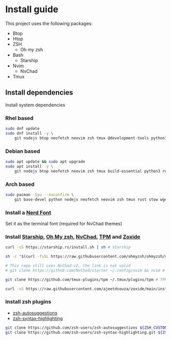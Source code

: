 # Install guide

This project uses the following packages:

- Btop
- Htop
- ZSH
  - Oh my zsh
- Bash
  - Starship
- Nvim
  - NvChad
- Tmux

## Install dependencies

Install system dependencies

### Rhel based

```bash
sudo dnf update
sudo dnf install -y \
    git nodejs btop neofetch neovim zsh tmux @development-tools python3 rust stow wget curl fzf ripgrep
```

### Debian based

```bash
sudo apt update && sudo apt upgrade
sudo apt install -y \
    git nodejs btop neofetch neovim zsh tmux build-essential python3 rustc stow wget curl fzf ripgrep
```

### Arch based

```bash
sudo pacman -Syu --noconfirm \
    git base-devel python nodejs neofetch neovim zsh tmux rust stow wget curl btop fzf ripgrep
```

### Install a [Nerd Font](https://www.nerdfonts.com/font-downloads)

Set it as the terminal font (required for NvChad themes)

### Install [Starship](https://starship.rs/), [Oh My zsh](https://ohmyz.sh/#install), [NvChad](https://nvchad.com/), [TPM](https://github.com/tmux-plugins/tpm) and [Zoxide](https://github.com/ajeetdsouza/zoxide)

```bash
curl -sS https://starship.rs/install.sh | sh # Starship

sh -c "$(curl -fsSL https://raw.githubusercontent.com/ohmyzsh/ohmyzsh/master/tools/install.sh)" # Oh My zsh

# This repo still uses NvChad-v2, the link is not valid
# git clone https://github.com/NvChad/starter ~/.config/nvim && nvim # NvChad

git clone https://github.com/tmux-plugins/tpm ~/.tmux/plugins/tpm # TPM

curl -sS https://raw.githubusercontent.com/ajeetdsouza/zoxide/main/install.sh | bash # Zoxide
```

### Install zsh plugins

- [zsh-autosuggestions](https://github.com/zsh-users/zsh-autosuggestions/tree/master)
- [zsh-syntax-highlighting](https://github.com/zsh-users/zsh-syntax-highlighting/tree/master)

```bash
git clone https://github.com/zsh-users/zsh-autosuggestions ${ZSH_CUSTOM:-~/.oh-my-zsh/custom}/plugins/zsh-autosuggestions # zsh-autosuggestions
git clone https://github.com/zsh-users/zsh-syntax-highlighting.git ${ZSH_CUSTOM:-~/.oh-my-zsh/custom}/plugins/zsh-syntax-highlighting # zsh-syntax-highlighting
```
